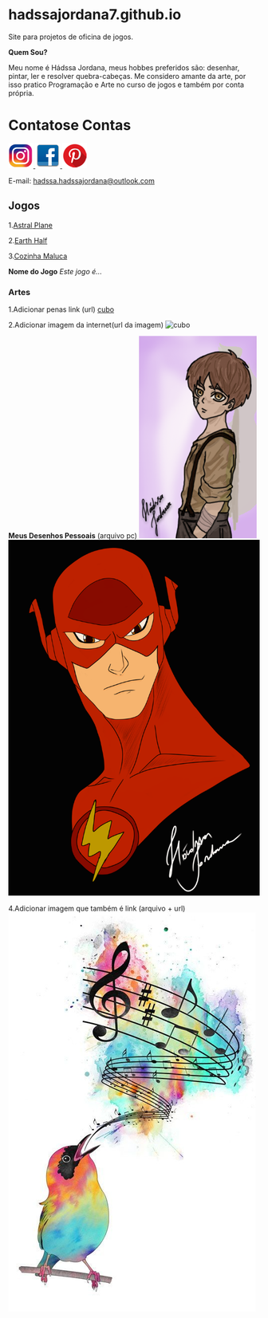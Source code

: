 # hadssajordana7.github.io
Site para projetos de oficina de jogos.

**Quem Sou?**

  Meu nome é Hádssa Jordana, meus hobbes preferidos são:
desenhar, pintar, ler e resolver quebra-cabeças.
Me considero amante da arte, por isso pratico 
Programação e Arte no curso de jogos e também por conta
própria.

# Contatose Contas

<a href="https://www.instagram.com/hadssa.cavalcanti/" target= "_blank"> ![Instagram](insta.png) </a> 
<a href="https://www.facebook.com/hadssa.jordana.3" target= "_blank"> ![Facebook](facebook.png) </a> 
<a href="https://br.pinterest.com/hdssajordana/art/" target= "_blank"> ![Pinterest](pinterest.png) </a> 

E-mail: hadssa.hadssajordana@outlook.com

## Jogos

1.<a href="https://raixasantos.github.io/AstralPlane/" target= "_blank">Astral Plane </a>

2.<a href="https://hadssajordana7.github.io/earthhalf" target= "_blank">Earth Half </a>

3.<a href="https://hadssajordana7.github.io/cozinhamaluca/" target= "_blank">Cozinha Maluca </a>


**Nome do Jogo** _Este jogo é..._ 

### Artes

1.Adicionar penas link (url)
[cubo](http://d26lpennugtm8s.cloudfront.net/stores/241/323/products/thunderv241-8dc7c99127561b058215132896980063-640-0.jpg)

2.Adicionar imagem da internet(url da imagem)
![cubo](http://d26lpennugtm8s.cloudfront.net/stores/241/323/products/thunderv241-8dc7c99127561b058215132896980063-640-0.jpg)

**Meus Desenhos Pessoais** (arquivo pc)
![Imagem1](Eren.png)
![Flash](flash.png)

4.Adicionar imagem que também é link (arquivo + url)
[![Imagem1](passaro.jpg)](http://google.com)


